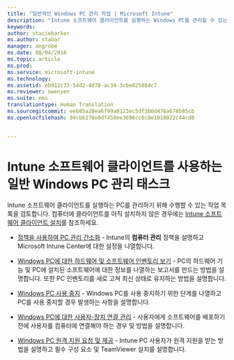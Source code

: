 ```yaml
---
title: "일반적인 Windows PC 관리 작업 | Microsoft Intune"
description: "Intune 소프트웨어 클라이언트를 실행하는 Windows PC를 관리할 수 있는 방법을 알아봅니다."
keywords: 
author: staciebarker
ms.author: stabar
manager: angrobe
ms.date: 08/04/2016
ms.topic: article
ms.prod: 
ms.service: microsoft-intune
ms.technology: 
ms.assetid: eb912c73-54d2-4d78-ac34-3cbe825804c7
ms.reviewer: owenyen
ms.suite: ems
translationtype: Human Translation
ms.sourcegitcommit: eeb85a28ea6f99a0123ec5df3b0d476a678b85cb
ms.openlocfilehash: 94cb6278e0df458ee3696cc0c8e1018822c44cd8


---
```


# <a name="common-windows-pc-management-tasks-with-the-intune-software-client"></a>Intune 소프트웨어 클라이언트를 사용하는 일반 Windows PC 관리 태스크
Intune 소프트웨어 클라이언트를 실행하는 PC를 관리하기 위해 수행할 수 있는 작업 목록을 검토합니다. 컴퓨터에 클라이언트를 아직 설치하지 않은 경우에는 [Intune 소프트웨어 클라이언트 설치](install-the-windows-pc-client-with-microsoft-intune.md)를 참조하세요.


- [정책을 사용하여 PC 관리 간소화](use-policies-to-simplify-windows-pc-management.md) - Intune의 **컴퓨터 관리** 정책을 설명하고 Microsoft Intune Center에 대한 설정을 나열합니다.

- [Windows PC에 대한 하드웨어 및 소프트웨어 인벤토리 보기](view-hardware-and-software-inventory-for-windows-pcs-in-microsoft-intune.md) - PC의 하드웨어 기능 및 PC에 설치된 소프트웨어에 대한 정보를 나열하는 보고서를 만드는 방법을 설명합니다. 또한 PC 인벤토리를 새로 고쳐 최신 상태로 유지하는 방법을 설명합니다.

- [Windows PC 사용 중지](retire-a-windows-pc-with-microsoft-intune.md) - Windows PC를 사용 중지하기 위한 단계를 나열하고 PC를 사용 중지할 경우 발생하는 사항을 설명합니다.

- [Windows PC에 대한 사용자-장치 연결 관리](manage-user-device-linking-for-windows-pcs-with-microsoft-intune.md) - 사용자에게 소프트웨어를 배포하기 전에 사용자를 컴퓨터에 연결해야 하는 경우 및 방법을 설명합니다.

- [Windows PC 원격 지원 요청 및 제공](request-and-provide-remote-assistance-for-windows-pcs-in-microsoft-intune.md) - Intune PC 사용자가 원격 지원을 받는 방법을 설명하고 필수 구성 요소 및 TeamViewer 설치를 설명합니다.





<!--HONumber=Nov16_HO5-->


